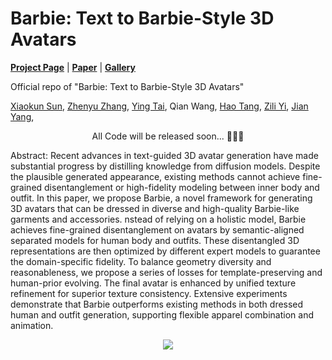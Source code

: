 # Barbie: Text to Barbie-Style 3D Avatars

[**Project Page**](https://xiaokunsun.github.io/Barbie.github.io/) | [**Paper**](https://arxiv.org/pdf/2408.09126) | [**Gallery**](https://drive.google.com/drive/folders/1FXDROWXrnsSQiOZ4vBgA_Yzib3irLNBc?usp=sharing)

Official repo of "Barbie: Text to Barbie-Style 3D Avatars"

[Xiaokun Sun](https://xiaokunsun.github.io/), [Zhenyu Zhang](https://jessezhang92.github.io/), [Ying Tai](https://tyshiwo.github.io/index.html), Qian Wang, [Hao Tang](https://ha0tang.github.io/), [Zili Yi](https://zili-yi.github.io/), [Jian Yang](https://scholar.google.com.hk/citations?user=6CIDtZQAAAAJ), 


<p align="center"> All Code will be released soon... 🚀🚀🚀 </p>

Abstract: Recent advances in text-guided 3D avatar generation have made substantial progress by distilling knowledge from diffusion models. Despite the plausible generated appearance, existing methods cannot achieve fine-grained disentanglement or high-fidelity modeling between inner body and outfit. In this paper, we propose Barbie, a novel framework for generating 3D avatars that can be dressed in diverse and high-quality Barbie-like garments and accessories. nstead of relying on a holistic model, Barbie achieves fine-grained disentanglement on avatars by semantic-aligned separated models for human body and outfits. These disentangled 3D representations are then optimized by different expert models to guarantee the domain-specific fidelity. To balance geometry diversity and reasonableness, we propose a series of losses for template-preserving and human-prior evolving. The final avatar is enhanced by unified texture refinement for superior texture consistency. Extensive experiments demonstrate that Barbie outperforms existing methods in both dressed human and outfit generation, supporting flexible apparel combination and animation.

<p align="center">
    <img src="assets/teaser.png">
</p>
